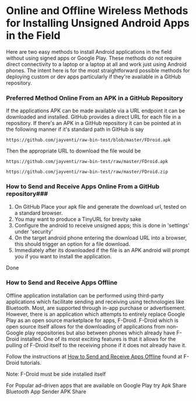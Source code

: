 # Online and Offline Wireless Methods for Installing Unsigned Android Apps in the Field #

Here are two easy methods to install Android applications in the field without using signed apps or Google Play. These methods do not require direct connectivity to a laptop or a laptop at all and work just using Android phones. The intent here is for the most straightforward possible methods for deploying custom or dev apps particularly if they're available in a GitHub repository.

### Preferred Method Online From an APK in a GitHub Repository ###

If the applications APK can be made available via a URL endpoint it can be downloaded and installed. GitHub provides a direct URL for each file in a repository. If there's an APK in a GitHub repository it can be pointed at in the following manner if it's standard path in GitHub is say

`https://github.com/jayventi/raw-bin-test/blob/master/FDroid.apk` 

Then the appropriate URL to download the file would be

`https://github.com/jayventi/raw-bin-test/raw/master/FDroid.apk`

`https://github.com/jayventi/raw-bin-test/raw/master/FDroid.zip`

### How to Send and Receive Apps Online From a GitHub repository###

1) On GitHub Place your apk file and generate the download url, tested on a standard browser.
2) You may want to produce a TinyURL for brevity sake
3) Configure the android to receive unsigned apps; this is done in 'settings' under 'security'
4) On the target android phone entering the download URL into a browser, this should trigger an option for a file download.
5) Immediately after its downloaded if the file is an APK android will prompt you if you want to install the application.

Done

### How to Send and Receive Apps Offline ###

Offline application installation can be performed using third-party applications which facilitate sending and receiving using technologies like Bluetooth. Most, are supported through in-app purchase or advertisement. However, there is an application which attempts to entirely replace Google Play as an open source marketplace for apps, F-Droid. F-Droid which is open source itself allows for the downloading of applications from non-Google play repositories but also between phones which already have F-Droid installed. One of its most exciting features is that it allows for the pulling of F-Droid itself to the receiving phone if it does not already have it. 

Follow the instructions at [How to Send and Receive Apps Offline](https://f-droid.org/en/tutorials/swap/) found at F-Droid tutorials.

Note: F-Droid must be side installed itself 

For Popular ad-driven apps that are available on Google Play try
Apk Share
Bluetooth App Sender APK Share

